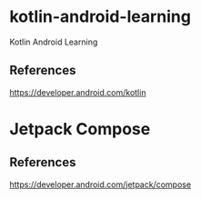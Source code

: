 # kotlin-android-learning
Kotlin Android Learning

## References
https://developer.android.com/kotlin

# Jetpack Compose

## References
https://developer.android.com/jetpack/compose
